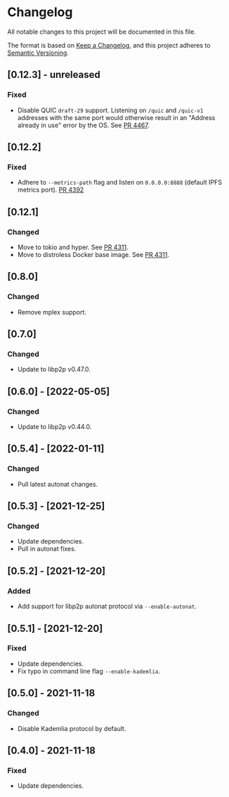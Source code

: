 # Changelog
All notable changes to this project will be documented in this file.

The format is based on [Keep a Changelog](https://keepachangelog.com/en/1.0.0/),
and this project adheres to [Semantic Versioning](https://semver.org/spec/v2.0.0.html).

## [0.12.3] - unreleased
### Fixed

- Disable QUIC `draft-29` support.
  Listening on `/quic` and `/quic-v1` addresses with the same port would otherwise result in an "Address already in use" error by the OS.
  See [PR 4467].

[PR 4467]: https://github.com/libp2p/rust-libp2p/pull/4467

## [0.12.2]
### Fixed
- Adhere to `--metrics-path` flag and listen on `0.0.0.0:8888` (default IPFS metrics port).
  [PR 4392]

[PR 4392]: https://github.com/libp2p/rust-libp2p/pull/4392

## [0.12.1]
### Changed
- Move to tokio and hyper.
  See [PR 4311].
- Move to distroless Docker base image.
  See [PR 4311].

[PR 4311]: https://github.com/libp2p/rust-libp2p/pull/4311

## [0.8.0]
### Changed
- Remove mplex support.

## [0.7.0]
### Changed
- Update to libp2p v0.47.0.

## [0.6.0] - [2022-05-05]
### Changed
- Update to libp2p v0.44.0.

## [0.5.4] - [2022-01-11]
### Changed
- Pull latest autonat changes.

## [0.5.3] - [2021-12-25]
### Changed
- Update dependencies.
- Pull in autonat fixes.

## [0.5.2] - [2021-12-20]
### Added
- Add support for libp2p autonat protocol via `--enable-autonat`.

## [0.5.1] - [2021-12-20]
### Fixed
- Update dependencies.
- Fix typo in command line flag `--enable-kademlia`.

## [0.5.0] - 2021-11-18
### Changed
- Disable Kademlia protocol by default.

## [0.4.0] - 2021-11-18
### Fixed
- Update dependencies.
